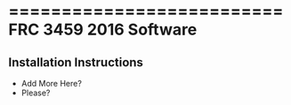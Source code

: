 ==========================
FRC 3459 2016 Software
==========================



Installation Instructions
-------------------------

* Add More Here?
* Please?